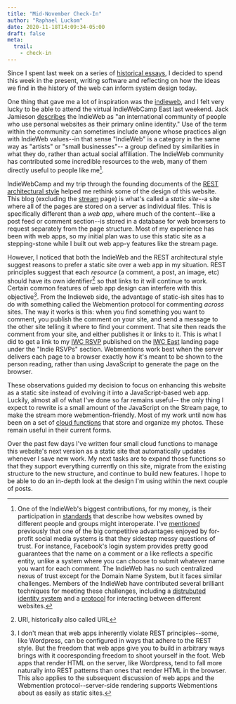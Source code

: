 ```yaml
---
title: "Mid-November Check-In"
author: "Raphael Luckom"
date: 2020-11-18T14:09:34-05:00
draft: false
meta:
  trail:
    - check-in
---
```


Since I spent last week on a series of [historical essays](https://www.raphaelluckom.com/posts/internet_history_000.html),
I decided to spend this week in the present, writing software and reflecting on
how the ideas we find in the history of the web can inform system design today.

One thing that gave me a lot of inspiration was the [indieweb](https://indieweb.org/), and I
felt very lucky to be able to attend the virtual IndieWebCamp East last weekend. Jack Jamieson
[describes](https://dissertation.jackjamieson.net/#x1-120001.2.4) the IndieWeb as "an international 
community of people who use personal websites as their primary online identity." Use of
the term within the community can sometimes include anyone whose practices align with IndieWeb
values--in that sense "IndieWeb" is a category in the same way as "artists" or "small businesses"--
a group defined by similarities in what they do, rather than actual social affiliation. The
IndieWeb community has contributed some incredible resources to the web, many of them directly useful to people
like me[^1].

IndieWebCamp and my trip through the founding documents of the [REST architectural style](https://www.raphaelluckom.com/posts/internet_history_002.html)
helped me rethink some of the design of this website. This blog (excluding the [stream](https://www.raphaelluckom.com/stream.html) page)
is what's called a _static site_--a site where all of the pages are stored on a server as individual files.
This is specifically different than a _web app_, where much of the content--like a post feed or comment section--is
stored in a database for web browsers to request separately from the page structure. Most of my experience
has been with web apps, so my initial plan was to use this static site as a stepping-stone while I built
out web app-y features like the stream page.

However, I noticed that both the IndieWeb and the REST architectural style suggest reasons to prefer
a static site over a web app in my situation. REST principles suggest that each _resource_ (a comment, a post, an image, etc)
should have its own identifier[^2] so that links to it will continue to work. Certain common features
of web app design can interfere with this objective[^3]. From the Indieweb side, the advantage of
static-ish sites has to do with something called the Webmention protocol for commenting _across_ sites. 
The way it works is this: when you find something you want to comment, you publish the comment on
your site, and send a message to the other site telling it where to find your comment. That site
then reads the comment from your site, and either publishes it or links to it. This is what I did
to get a link to my [IWC RSVP](https://www.raphaelluckom.com/posts/indie_web_camp_east_rsvp.html)
published on the [IWC East](https://2020.indieweb.org/east) landing page under the "Indie RSVPs" section.
Webmentions work best when the server delivers each page to a browser exactly how it's meant to
be shown to the person reading, rather than using JavaScript to generate the page on the browser.

These observations guided my decision to focus on enhancing this website as a static site instead of
evolving it into a JavaScript-based web app. Luckily, almost all of what I've done so far remains useful--
the only thing I expect to rewrite is a small amount of the JavaScript on the Stream page, to make the stream
more webmention-friendly. Most of my work until now has been on a set of [cloud functions](https://www.raphaelluckom.com/posts/cloud_functions.html)
that store and organize my photos. These remain useful in their current forms.

Over the past few days I've written four small cloud functions to manage this website's next version
as a static site that automatically updates whenever I save new work. My next tasks are to expand those functions
so that they support everything currently on this site, migrate from the existing structure to the new
structure, and continue to build new features. I hope to be able to do an in-depth look at the design I'm
using within the next couple of posts.

[^1]: One of the IndieWeb's biggest contributions, for my money, is their participation in [standards](https://www.w3.org/TR/social-web-protocols/) that describe how websites owned by different people and groups might interoperate. I've [mentioned](https://www.raphaelluckom.com/posts/fixable_problems.html#fn:6) previously that one of the big competitive advantages enjoyed by for-profit social media systems is that they sidestep messy questions of trust. For instance, Facebook's login system provides pretty good guarantees that the name on a comment or a like reflects a specific entity, unlike a system where you can choose to submit whatever name you want for each comment. The IndieWeb has no such centralized nexus of trust except for the Domain Name System, but it faces similar challenges. Members of the IndieWeb have contributed several brilliant techniques for meeting these challenges, including a [distrubuted identity system](https://indieauth.net/) and a [protocol](https://www.w3.org/TR/webmention/) for interacting between different websites.

[^2]: URI, historically also called URL

[^3]: I don't mean that web apps inherently violate REST principles--some, like Wordpress, can be configured in ways that adhere to the REST style. But the freedom that web apps give you to build in arbitrary ways brings with it cooresponding freedom to shoot yourself in the foot. Web apps that render HTML on the server, like Wordpress, tend to fall more naturally into REST patterns than ones that render HTML in the browser. This also applies to the subsequent discussion of web apps and the Webmention protocol--server-side rendering supports Webmentions about as easily as static sites.
